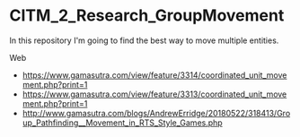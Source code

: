 # CITM_2_Research_GroupMovement
In this repository I'm going to find the best way to move multiple entities.


Web
- https://www.gamasutra.com/view/feature/3314/coordinated_unit_movement.php?print=1
- https://www.gamasutra.com/view/feature/3313/coordinated_unit_movement.php?print=1
- http://www.gamasutra.com/blogs/AndrewErridge/20180522/318413/Group_Pathfinding__Movement_in_RTS_Style_Games.php
